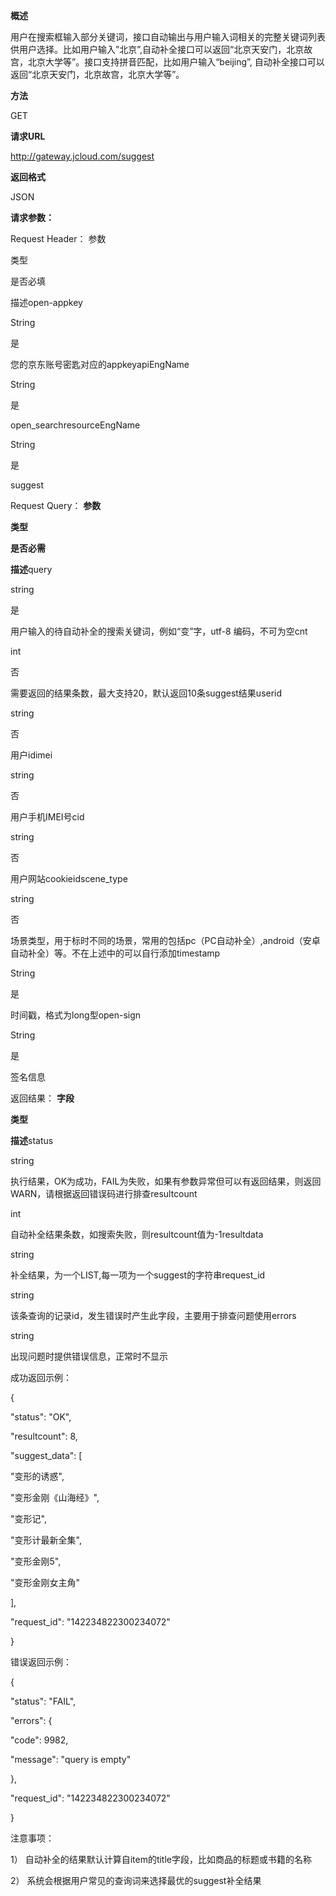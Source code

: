 **概述**

用户在搜索框输入部分关键词，接口自动输出与用户输入词相关的完整关键词列表供用户选择。比如用户输入”北京”,自动补全接口可以返回“北京天安门，北京故宫，北京大学等”。接口支持拼音匹配，比如用户输入“beijing”, 自动补全接口可以返回“北京天安门，北京故宫，北京大学等”。

**方法**

GET

**请求URL**

http://gateway.jcloud.com/suggest

**返回格式**

JSON

**请求参数：**

Request Header：
参数

类型

是否必填

描述open-appkey

String

是

您的京东账号密匙对应的appkeyapiEngName

String

是

open_searchresourceEngName

String

是

suggest

Request Query：
**参数**

**类型**

**是否必需**

**描述**query

string

是

用户输入的待自动补全的搜索关键词，例如“变”字，utf-8 编码，不可为空cnt

int

否

需要返回的结果条数，最大支持20，默认返回10条suggest结果userid

string

否

用户idimei

string

否

用户手机IMEI号cid

string

否

用户网站cookieidscene_type

string

否

场景类型，用于标时不同的场景，常用的包括pc（PC自动补全）,android（安卓自动补全）等。不在上述中的可以自行添加timestamp

String

是

时间戳，格式为long型open-sign

String

是

签名信息

返回结果：
**字段**

**类型**

**描述**status

string

执行结果，OK为成功，FAIL为失败，如果有参数异常但可以有返回结果，则返回WARN，请根据返回错误码进行排查resultcount

int

自动补全结果条数，如搜索失败，则resultcount值为-1resultdata

string

补全结果，为一个LIST,每一项为一个suggest的字符串request_id

string

该条查询的记录id，发生错误时产生此字段，主要用于排查问题使用errors

string

出现问题时提供错误信息，正常时不显示

成功返回示例：

{

"status": "OK",

"resultcount": 8,

"suggest_data": [

"变形的诱惑",

"变形金刚《山海经》",

"变形记",

"变形计最新全集",

"变形金刚5",

"变形金刚女主角"

],

"request_id": "142234822300234072"

}

错误返回示例：

{

"status": "FAIL",

"errors": {

"code": 9982,

"message": "query is empty"

},

"request_id": "142234822300234072"

}

注意事项：

1） 自动补全的结果默认计算自item的title字段，比如商品的标题或书籍的名称

2） 系统会根据用户常见的查询词来选择最优的suggest补全结果